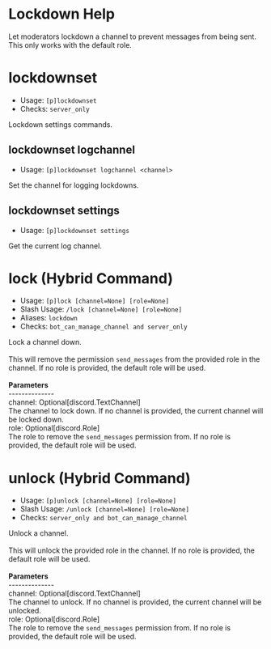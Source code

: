# Lockdown Help

Let moderators lockdown a channel to prevent messages from being sent.<br/>This only works with the default role.

# lockdownset
 - Usage: `[p]lockdownset`
 - Checks: `server_only`

Lockdown settings commands.

## lockdownset logchannel
 - Usage: `[p]lockdownset logchannel <channel>`

Set the channel for logging lockdowns.

## lockdownset settings
 - Usage: `[p]lockdownset settings`

Get the current log channel.

# lock (Hybrid Command)
 - Usage: `[p]lock [channel=None] [role=None]`
 - Slash Usage: `/lock [channel=None] [role=None]`
 - Aliases: `lockdown`
 - Checks: `bot_can_manage_channel and server_only`

Lock a channel down.<br/><br/>This will remove the permission `send_messages` from the provided role in the channel. If no role is provided, the default role will be used.<br/><br/>__Parameters__<br/>--------------<br/>channel: Optional[discord.TextChannel]<br/>    The channel to lock down. If no channel is provided, the current channel will be locked down.<br/>role: Optional[discord.Role]<br/>    The role to remove the `send_messages` permission from. If no role is provided, the default role will be used.

# unlock (Hybrid Command)
 - Usage: `[p]unlock [channel=None] [role=None]`
 - Slash Usage: `/unlock [channel=None] [role=None]`
 - Checks: `server_only and bot_can_manage_channel`

Unlock a channel.<br/><br/>This will unlock the provided role in the channel. If no role is provided, the default role will be used.<br/><br/>__Parameters__<br/>--------------<br/>channel: Optional[discord.TextChannel]<br/>    The channel to unlock. If no channel is provided, the current channel will be unlocked.<br/>role: Optional[discord.Role]<br/>    The role to remove the `send_messages` permission from. If no role is provided, the default role will be used.

